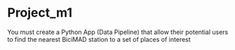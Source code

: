 # Project_m1
You must create a Python App (Data Pipeline) that allow their potential users to find the nearest BiciMAD station to a set of places of interest
